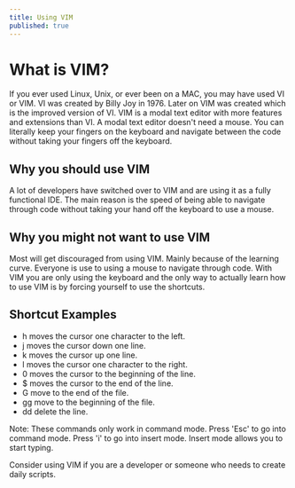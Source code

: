 ```yaml
---
title: Using VIM
published: true
---
```



# What is VIM?

If you ever used Linux, Unix, or ever been on a MAC, you may have used VI or VIM. VI was created by Billy Joy in 1976. Later on VIM was created which is the improved version of VI. VIM is a modal text editor with more features and extensions than VI. A modal text editor doesn't need a mouse. You can literally keep your fingers on the keyboard and navigate between the code without taking your fingers off the keyboard.

## Why you should use VIM
A lot of developers have switched over to VIM and are using it as a fully functional IDE. The main reason is the speed of being able to navigate through code without taking your hand off the keyboard to use a mouse.

## Why you might not want to use VIM
Most will get discouraged from using VIM. Mainly because of the learning curve. Everyone is use to using a mouse to navigate through code. With VIM you are only using the keyboard and the only way to actually learn how to use VIM is by forcing yourself to use the shortcuts.

## Shortcut Examples
- h moves the cursor one character to the left.
- j moves the cursor down one line.
- k moves the cursor up one line.
- l moves the cursor one character to the right.
- 0 moves the cursor to the beginning of the line.
- $ moves the cursor to the end of the line.
- G move to the end of the file.
- gg move to the beginning of the file.
- dd delete the line.

Note: These commands only work in command mode. Press 'Esc' to go into command mode. Press 'i' to go into insert mode. Insert mode allows you to start typing.

Consider using VIM if you are a developer or someone who needs to create daily scripts.

